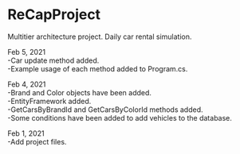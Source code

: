 # ReCapProject
Multitier architecture project. Daily car rental simulation.  
  
Feb 5, 2021  
-Car update method added.  
-Example usage of each method added to Program.cs.  
  
Feb 4, 2021  
-Brand and Color objects have been added.  
-EntityFramework added.  
-GetCarsByBrandId and GetCarsByColorId methods added.  
-Some conditions have been added to add vehicles to the database.  
  
Feb 1, 2021  
-Add project files.  
